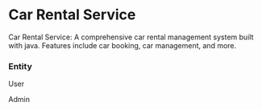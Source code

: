 # Car Rental Service
<p>Car Rental Service: A comprehensive car rental management system built with java. Features include car booking, car management, and more.
</p>
<h3>Entity</h3>
<p>User</p>
<p>Admin</p>
